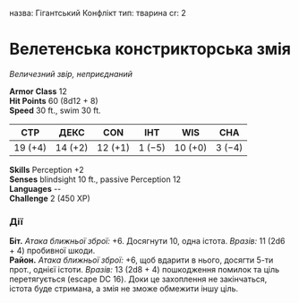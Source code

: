 назва: Гігантський Конфлікт тип: тварина cr: 2

# Велетенська констрикторська змія
_Величезний звір, неприєднаний_

**Armor Class** 12    
**Hit Points** 60 (8d12 + 8)    
**Speed** 30 ft., swim 30 ft.

| СТР     | ДЕКС    | CON     | ІНТ    | WIS     | CHA    |
| ------- | ------- | ------- | ------ | ------- | ------ |
| 19 (+4) | 14 (+2) | 12 (+1) | 1 (−5) | 10 (+0) | 3 (−4) |

**Skills** Perception +2    
**Senses** blindsight 10 ft., passive Perception 12    
**Languages** --    
**Challenge** 2 (450 XP)

### Дії
**Біт.** _Атака ближньої зброї:_ +6. Досягнути 10, одна істота. _Вразів:_ 11 (2d6 + 4) пробивної шкоди.    
**Район.** _Атака ближньої зброї:_ +6, щоб вдарити в нього, досягти 5-ти прот., однієї істоти. _Вразів:_ 13 (2d8 + 4) пошкодження помилок та ціль перетягується (escape DC 16). Доки це захоплення не закінчаться, істота буде стримана, а змія не зможе обмежити іншу ціль. 